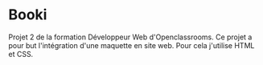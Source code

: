 # Booki
Projet 2 de la formation Développeur Web d'Openclassrooms. Ce projet a pour but l'intégration d'une maquette en site web.
Pour cela j'utilise HTML et CSS.